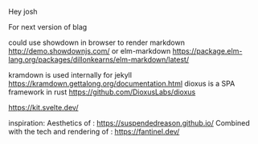 Hey josh


For next version of blag


could use showdown in browser to render markdown http://demo.showdownjs.com/
or elm-markdown https://package.elm-lang.org/packages/dillonkearns/elm-markdown/latest/


kramdown is used internally for jekyll https://kramdown.gettalong.org/documentation.html
dioxus is a SPA framework in rust https://github.com/DioxusLabs/dioxus

https://kit.svelte.dev/

inspiration: 
Aesthetics of : https://suspendedreason.github.io/
Combined with the tech and rendering of : https://fantinel.dev/
